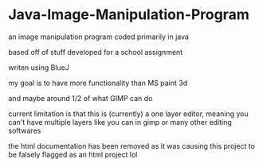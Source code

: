 # Java-Image-Manipulation-Program
an image manipulation program coded primarily in java

based off of stuff developed for a school assignment

writen using BlueJ

my goal is to have more functionality than MS paint 3d

and maybe around 1/2 of what GIMP can do

current limitation is that this is (currently) a one layer editor, meaning you can't have multiple layers like you can in gimp or many other editing softwares



the html documentation has been removed as it was causing this project to be falsely flagged as an html project lol
